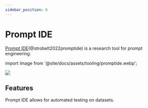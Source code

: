 ```yaml
---
sidebar_position: 6
---
```


# Prompt IDE

[Prompt IDE](https://prompt.vizhub.ai)(@strobelt2022promptide) is a research tool for prompt engineering.


import Image from '@site/docs/assets/tooling/promptide.webp';

<div style={{textAlign: 'center'}}>
  <img src={Image} style={{width: "750px"}} />
</div>

## Features

Prompt IDE allows for automated testing on datasets.